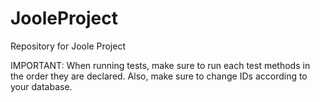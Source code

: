 # JooleProject

Repository for Joole Project

IMPORTANT:
When running tests, make sure to run each test methods in the order they are declared.
Also, make sure to change IDs according to your database.
